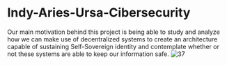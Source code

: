 # Indy-Aries-Ursa-Cibersecurity
Our main motivation behind this project is being able to study and analyze how we can make use of decentralized systems to create an architecture capable of sustaining Self-Sovereign identity and contemplate whether or not these systems are able to keep our information safe.
![37](https://github.com/Darthpab/Indy-Aries-Ursa-Cibersecurity/assets/50524690/61546c81-3943-430e-825c-782423f0cd09)
